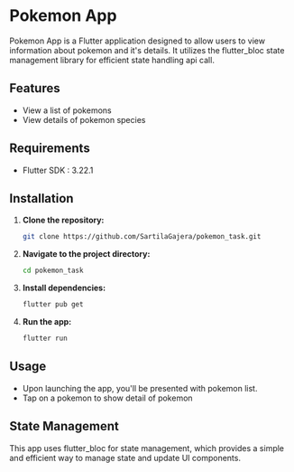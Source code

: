 # Pokemon App

Pokemon App is a Flutter application designed to allow users to view information about pokemon and it's details. It utilizes the flutter_bloc state management library for efficient state handling api call.

## Features

- View a list of pokemons 
- View details of pokemon species


## Requirements

- Flutter SDK : 3.22.1

## Installation

1. **Clone the repository:**

    ```bash
    git clone https://github.com/SartilaGajera/pokemon_task.git
    ```

2. **Navigate to the project directory:**

    ```bash
    cd pokemon_task
    ```

3. **Install dependencies:**

    ```bash
    flutter pub get
    ```

5. **Run the app:**

    ```bash
    flutter run
    ```

## Usage

- Upon launching the app, you'll be presented with pokemon list.
- Tap on a pokemon to show detail of pokemon

## State Management

This app uses flutter_bloc for state management, which provides a simple and efficient way to manage state and update UI components.
